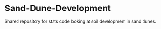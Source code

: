 # Sand-Dune-Development
Shared repository for stats code looking at soil development in sand dunes.
